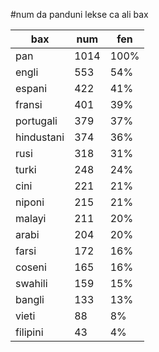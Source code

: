 #num da panduni lekse ca ali bax

| bax | num | fen |
|-----|-----|-----|
| pan | 1014 | 100% |
| engli | 553 | 54% |
| espani | 422 | 41% |
| fransi | 401 | 39% |
| portugali | 379 | 37% |
| hindustani | 374 | 36% |
| rusi | 318 | 31% |
| turki | 248 | 24% |
| cini | 221 | 21% |
| niponi | 215 | 21% |
| malayi | 211 | 20% |
| arabi | 204 | 20% |
| farsi | 172 | 16% |
| coseni | 165 | 16% |
| swahili | 159 | 15% |
| bangli | 133 | 13% |
| vieti | 88 | 8% |
| filipini | 43 | 4% |
